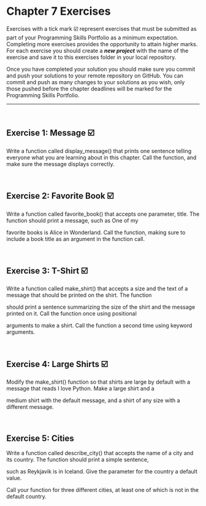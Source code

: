 # Chapter 7 Exercises

Exercises with a tick mark :ballot_box_with_check: represent exercises that must be submitted as part of your Programming Skills Portfolio as a minimum expectation. Completing more exercises provides the opportunity to attain higher marks. For each exercise you should create a _**new project**_ with the name of the exercise and save it to this exercises folder in your local repository.

Once you have completed your solution you should make sure you commit and push your solutions to your remote repository on GitHub. You can commit and push as many changes to your solutions as you wish, only those pushed before the chapter deadlines will be marked for the Programming Skills Portfolio.  

---
&nbsp;

## Exercise 1:   Message  :ballot_box_with_check:

Write a function called display_message() that prints one sentence telling everyone what you are learning about in this chapter. Call the function, and make sure the message displays correctly.

&nbsp;
&nbsp;

## Exercise 2: Favorite Book :ballot_box_with_check:
Write a function called favorite_book() that accepts one parameter, title. The function should print a message, such as One of my

favorite books is Alice in Wonderland. Call the function, making sure to include a book title as an argument in the function call.

&nbsp;
&nbsp;

## Exercise 3: T-Shirt  :ballot_box_with_check:

Write a function called make_shirt() that accepts a size and the text of a message that should be printed on the shirt. The function 

should print a sentence summarizing the size of the shirt and the message printed on it. Call the function once using positional 

arguments to make a shirt. Call the function a second time using keyword arguments.

&nbsp;
&nbsp;

## Exercise 4:  Large Shirts :ballot_box_with_check:

Modify the make_shirt() function so that shirts are large by default with a message that reads I love Python. Make a large shirt and a

medium shirt with the default message, and a shirt of any size with a different message.

&nbsp;
&nbsp;

## Exercise 5: Cities

Write a function called describe_city() that accepts the name of a city and its country. The function should print a simple sentence, 

such as Reykjavik is in Iceland. Give the parameter for the country a default value.

Call your function for three different cities, at least one of which is not in the default country.

&nbsp;
&nbsp;


